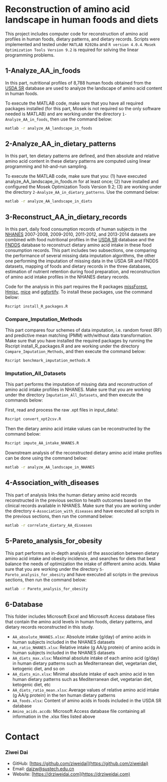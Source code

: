 # Reconstruction of amino acid landscape in human foods and diets
This project includes computer code for reconstruction of amino acid profiles in human foods, dietary patterns, and dietary records. Scripts were implemented and tested under `MATLAB R2020a` and `R version 4.0.4`. `Mosek Optimization Tools Version 9.2` is required for solving the linear programming problems.

## 1-Analyze_AA_in_foods
In this part, nutritional profiles of 8,788 human foods obtained from the [USDA SR](https://fdc.nal.usda.gov/download-datasets.html) database are used to analyze the landscape of amino acid content in human foods. 

To execute the MATLAB code, make sure that you have all required packages installed (for this part, Mosek is not required so the only software needed is MATLAB) and are working under the directory `1-Analyze_AA_in_foods`, then use the command below:

``` bash
matlab -r analyze_AA_landscape_in_foods
```

## 2-Analyze_AA_in_dietary_patterns
In this part, ten dietary patterns are defined, and then absolute and relative amino acid content in these dietary patterns are computed using linear programming and hit-and-run sampling.

To execute the MATLAB code, make sure that you: (1) have executed analyze_AA_landscape_in_foods.m for at least once; (2) have installed and configured the Mosek Optimization Tools Version 9.2; (3) are working under the directory `2-Analyze_AA_in_dietary_patterns`. Use the command below:

``` bash
matlab -r analyze_AA_landscape_in_diets
```

## 3-Reconstruct_AA_in_dietary_records
In this part, daily food consumption records of human subjects in the [NHANES](https://www.cdc.gov/nchs/nhanes/index.htm) 2007-2008, 2009-2010, 2011-2012, and 2013-2014 datasets are combined with food nutritional profiles in the [USDA SR](https://fdc.nal.usda.gov/download-datasets.html) database and the [FNDDS](https://data.nal.usda.gov/dataset/food-and-nutrient-database-dietary-studies-fndds) database to reconstruct dietary amino acid intake in these food consumption records. This part includes two subsections, one comparing the performance of several missing data imputation algorithms, the other one performing the imputation of missing data in the USDA SR and FNDDS datasets, mapping of foods and dietary records in the three databases, estimation of nutrient retention during food preparation, and reconstruction of amino acid intake profiles in the NHANES dietary records.

Code for the analysis in this part requires the R packages [missForest](https://www.rdocumentation.org/packages/missForest/versions/1.4), [Hmisc](https://www.rdocumentation.org/packages/Hmisc/versions/4.5-0), [mice](https://www.rdocumentation.org/packages/mice/versions/3.13.0) and [ggfortify](https://cran.r-project.org/web/packages/ggfortify/index.html). To install these packages, use the command below:

``` bash
Rscript install_R_packages.R
```

### Compare_Imputation_Methods

This part compares four schemes of data imputation, i.e. random forest (RF) and predictive mean matching (PMM) with/without data transformation. Make sure that you have installed the required packages by running the Rscript install_R_packages.R and are working under the directory `Compare_Imputation_Methods`, and then execute the command below:

``` bash
Rscript benchmark_imputation_methods.R
```

### Imputation_All_Datasets

This part performs the imputation of missing data and reconstruction of amino acid intake profiiles in NHANES. Make sure that you are working under the directory `Imputation_All_Datasets`, and then execute the commands below:

First, read and process the raw .xpt files in input_data/:

``` bash
Rscript convert_xpt2csv.R
```

Then the dietary amino acid intake values can be reconstructed by the command below:

``` bash
Rscript impute_AA_intake_NHANES.R
```

Downstream analysis of the reconstructed dietary amino acid intake profiles can be done using the command below:

``` bash
matlab -r analyze_AA_landscape_in_NHANES
```

## 4-Association_with_diseases

This part of analysis links the human dietary amino acid records reconstructed in the previous section to health outcomes based on the clinical records available in NHANES. Make sure that you are working under the directory `4-Association_with_diseases` and have executed all scripts in the previous sections, then run the command below:

``` bash
matlab -r correlate_dietary_AA_diseases
```

## 5-Pareto_analysis_for_obesity

This part performs an in-depth analysis of the association between dietary amino acid intake and obesity incidence, and searches for diets that best balance the needs of optimization the intake of different amino acids. Make sure that you are working under the directory `5-Pareto_analysis_for_obesity` and have executed all scripts in the previous sections, then run the command below:

``` bash
matlab -r Pareto_analysis_for_obesity
```

## 6-Database

This folder includes Microsoft Excel and Microsoft Access database files that contain the amino acid levels in human foods, dietary patterns, and dietary records reconstructed in this study.

* `AA_absolute_NHANES.xlsx`: Absolute intake (g/day) of amino acids in human subjects included in the NHANES datasets
* `AA_ratio_NHANES.xlsx`: Relative intake (g AA/g protein) of amino acids in human subjects included in the NHANES datasets
* `AA_diets_max.xlsx`: Maximal absolute intake of each amino acid (g/day) in human dietary patterns such as Mediterranean diet, vegetarian diet, ketogenic diet, and so on
* `AA_diets_min.xlsx`: Minimal absolute intake of each amino acid in ten human dietary patterns such as Mediterranean diet, vegetarian diet, ketogenic diet, etc
* `AA_diets_ratio_mean.xlsx`: Average values of relative amino acid intake (g AA/g protein) in the ten human dietary patterns
* `AA_foods.xlsx`: Content of amino acids in foods included in the USDA SR database
* `Amino_acids.accdb`: Microsoft Access database file containing all information in the .xlsx files listed above

# Contact
### Ziwei Dai
* GitHub: [https://github.com/ziweidai](https://github.com/ziweidai)
* Email: [daizw@sustech.edu.cn](mailto:daizw@sustech.edu.cn)
* Website: [https://drziweidai.com](https://drziweidai.com)